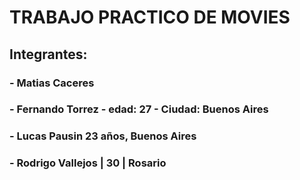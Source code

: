 # TRABAJO PRACTICO DE MOVIES

## Integrantes:

### - Matias Caceres

### - Fernando Torrez - edad: 27 - Ciudad: Buenos Aires

### - Lucas Pausin 23 años, Buenos Aires

### - Rodrigo Vallejos | 30 | Rosario
